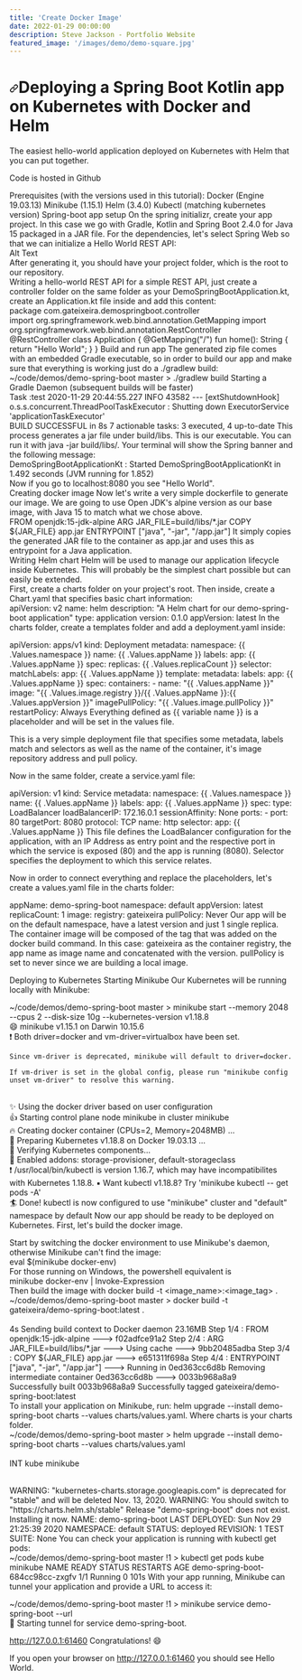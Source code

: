 ```yaml
---
title: 'Create Docker Image'
date: 2022-01-29 00:00:00
description: Steve Jackson - Portfolio Website
featured_image: '/images/demo/demo-square.jpg'
---
```

<h1>
<a id="user-content-h1" class="anchor" href="#h1" aria-hidden="true"><svg class="octicon octicon-link" viewBox="0 0 16 16" version="1.1" width="16" height="16" aria-hidden="true"><path fill-rule="evenodd" d="M7.775 3.275a.75.75 0 001.06 1.06l1.25-1.25a2 2 0 112.83 2.83l-2.5 2.5a2 2 0 01-2.83 0 .75.75 0 00-1.06 1.06 3.5 3.5 0 004.95 0l2.5-2.5a3.5 3.5 0 00-4.95-4.95l-1.25 1.25zm-4.69 9.64a2 2 0 010-2.83l2.5-2.5a2 2 0 012.83 0 .75.75 0 001.06-1.06 3.5 3.5 0 00-4.95 0l-2.5 2.5a3.5 3.5 0 004.95 4.95l1.25-1.25a.75.75 0 00-1.06-1.06l-1.25 1.25a2 2 0 01-2.83 0z"></path></svg></a>Deploying a Spring Boot Kotlin app on Kubernetes with Docker and Helm</h1>
The easiest hello-world application deployed on Kubernetes with Helm that you can put together.

Code is hosted in Github

Prerequisites (with the versions used in this tutorial):
Docker (Engine 19.03.13)
Minikube (1.15.1)
Helm (3.4.0)
Kubectl (matching kubernetes version)
Spring-boot app setup
On the spring initializr, create your app project. In this case we go with Gradle, Kotlin and Spring Boot 2.4.0 for Java 15 packaged in a JAR file. For the dependencies, let's select Spring Web so that we can initialize a Hello World REST API:
<br>
Alt Text
<br>
After generating it, you should have your project folder, which is the root to our repository.
<br>
Writing a hello-world REST API
for a simple REST API, just create a controller folder on the same folder as your DemoSpringBootApplication.kt, create an Application.kt file inside and add this content:
<br>
package com.gateixeira.demospringboot.controller
<br>
import org.springframework.web.bind.annotation.GetMapping
import org.springframework.web.bind.annotation.RestController
<br>
@RestController
class Application {
    @GetMapping("/")
    fun home(): String {
        return "Hello World";
    }
}
Build and run app
The generated zip file comes with an embedded Gradle executable, so in order to build our app and make sure that everything is working just do a ./gradlew build:
<br>
~/code/demos/demo-spring-boot master > ./gradlew build
Starting a Gradle Daemon (subsequent builds will be faster)
<br>
Task :test
2020-11-29 20:44:55.227  INFO 43582 --- [extShutdownHook] o.s.s.concurrent.ThreadPoolTaskExecutor  : Shutting down ExecutorService 'applicationTaskExecutor'
<br>
BUILD SUCCESSFUL in 8s
7 actionable tasks: 3 executed, 4 up-to-date
This process generates a jar file under build/libs. This is our executable. You can run it with java -jar build/libs/<your-app>. Your terminal will show the Spring banner and the following message:
<br>
DemoSpringBootApplicationKt : Started DemoSpringBootApplicationKt in 1.492 seconds (JVM running for 1.852)
<br>
Now if you go to localhost:8080 you see "Hello World".
<br>
Creating docker image
Now let's write a very simple dockerfile to generate our image. We are going to use Open JDK's alpine version as our base image, with Java 15 to match what we chose above.
<br>
FROM openjdk:15-jdk-alpine
ARG JAR_FILE=build/libs/*.jar
COPY ${JAR_FILE} app.jar
ENTRYPOINT ["java", "-jar", "/app.jar"]
It simply copies the generated JAR file to the container as app.jar and uses this as entrypoint for a Java application.
<br>
Writing Helm chart
Helm will be used to manage our application lifecycle inside Kubernetes. This will probably be the simplest chart possible but can easily be extended.
<br>
First, create a charts folder on your project's root. Then inside, create a Chart.yaml that specifies basic chart information:
<br>
apiVersion: v2
name: helm
description: "A Helm chart for our demo-spring-boot application"
type: application
version: 0.1.0
appVersion: latest
In the charts folder, create a templates folder and add a deployment.yaml inside:

apiVersion: apps/v1
kind: Deployment
metadata:
  namespace: {{ .Values.namespace }}
  name: {{ .Values.appName }}
  labels:
    app: {{ .Values.appName }}
spec:
  replicas: {{ .Values.replicaCount }}
  selector:
    matchLabels:
      app: {{ .Values.appName }}
  template:
    metadata:
      labels:
        app: {{ .Values.appName }}
    spec:
      containers:
        - name: "{{ .Values.appName }}"
          image: "{{ .Values.image.registry }}/{{ .Values.appName }}:{{ .Values.appVersion }}"
          imagePullPolicy: "{{ .Values.image.pullPolicy }}"
      restartPolicy: Always
Everything defined as {{ variable name }} is a placeholder and will be set in the values file.

This is a very simple deployment file that specifies some metadata, labels match and selectors as well as the name of the container, it's image repository address and pull policy.

Now in the same folder, create a service.yaml file:

apiVersion: v1
kind: Service
metadata:
  namespace: {{ .Values.namespace }}
  name: {{ .Values.appName }}
  labels:
    app: {{ .Values.appName }}
spec:
  type: LoadBalancer
  loadBalancerIP: 172.16.0.1
  sessionAffinity: None
  ports:
    - port: 80
      targetPort: 8080
      protocol: TCP
      name: http
  selector:
    app: {{ .Values.appName }}
This file defines the LoadBalancer configuration for the application, with an IP Address as entry point and the respective port in which the service is exposed (80) and the app is running (8080). Selector specifies the deployment to which this service relates.

Now in order to connect everything and replace the placeholders, let's create a values.yaml file in the charts folder:

appName: demo-spring-boot
namespace: default
appVersion: latest
replicaCount: 1
image:
  registry: gateixeira
  pullPolicy: Never
Our app will be on the default namespace, have a latest version and just 1 single replica. The container image will be composed of the tag that was added on the docker build command. In this case: gateixeira as the container registry, the app name as image name and concatenated with the version. pullPolicy is set to never since we are building a local image.

Deploying to Kubernetes
Starting Minikube
Our Kubernetes will be running locally with Minikube:

~/code/demos/demo-spring-boot master > minikube start --memory 2048 --cpus 2 --disk-size 10g --kubernetes-version v1.18.8
<br>
😄  minikube v1.15.1 on Darwin 10.15.6
<br>
❗  Both driver=docker and vm-driver=virtualbox have been set.

    Since vm-driver is deprecated, minikube will default to driver=docker.

    If vm-driver is set in the global config, please run "minikube config unset vm-driver" to resolve this warning.
<br>
✨  Using the docker driver based on user configuration
<br>
👍  Starting control plane node minikube in cluster minikube
<br>
🔥  Creating docker container (CPUs=2, Memory=2048MB) ...
<br>
🐳  Preparing Kubernetes v1.18.8 on Docker 19.03.13 ...
<br>
🔎  Verifying Kubernetes components...
<br>
🌟  Enabled addons: storage-provisioner, default-storageclass
<br>
❗  /usr/local/bin/kubectl is version 1.16.7, which may have incompatibilites with Kubernetes 1.18.8.
    ▪ Want kubectl v1.18.8? Try 'minikube kubectl -- get pods -A'
<br>
🏄  Done! kubectl is now configured to use "minikube" cluster and "default" namespace by default
Now our app should be ready to be deployed on Kubernetes. First, let's build the docker image.

Start by switching the docker environment to use Minikube's daemon, otherwise Minikube can't find the image:
<br>
eval $(minikube docker-env)
<br>
For those running on Windows, the powershell equivalent is
<br>
minikube docker-env | Invoke-Expression
<br>
Then build the image with docker build -t <image_name>:<image_tag> .
<br>
~/code/demos/demo-spring-boot master > docker build -t gateixeira/demo-spring-boot:latest .  
<br>                                                                                   4s
Sending build context to Docker daemon  23.16MB
Step 1/4 : FROM openjdk:15-jdk-alpine
 ---> f02adfce91a2
Step 2/4 : ARG JAR_FILE=build/libs/*.jar
 ---> Using cache
 ---> 9bb20485adba
Step 3/4 : COPY ${JAR_FILE} app.jar
 ---> e651311f698a
Step 4/4 : ENTRYPOINT ["java", "-jar", "/app.jar"]
 ---> Running in 0ed363cc6d8b
Removing intermediate container 0ed363cc6d8b
 ---> 0033b968a8a9
<br>
Successfully built 0033b968a8a9
Successfully tagged gateixeira/demo-spring-boot:latest
<br>
To install your application on Minikube, run:
helm upgrade --install demo-spring-boot charts --values charts/values.yaml. Where charts is your charts folder.
<br>
~/code/demos/demo-spring-boot master > helm upgrade --install demo-spring-boot charts --values charts/values.yaml                                               
<br>
INT kube minikube

<br>
WARNING: "kubernetes-charts.storage.googleapis.com" is deprecated for "stable" and will be deleted Nov. 13, 2020.
WARNING: You should switch to "https://charts.helm.sh/stable"
Release "demo-spring-boot" does not exist. Installing it now.
NAME: demo-spring-boot
LAST DEPLOYED: Sun Nov 29 21:25:39 2020
NAMESPACE: default
STATUS: deployed
REVISION: 1
TEST SUITE: None
You can check your application is running with kubectl get pods:
<br>
~/code/demos/demo-spring-boot master !1 > kubectl get pods                                                                                                          kube minikube
NAME                               READY   STATUS    RESTARTS   AGE
demo-spring-boot-684cc98cc-zxgfv   1/1     Running   0          101s
With your app running, Minikube can tunnel your application and provide a URL to access it:

~/code/demos/demo-spring-boot master !1 > minikube service demo-spring-boot --url
<br>
🏃  Starting tunnel for service demo-spring-boot.


http://127.0.0.1:61460
Congratulations! 😄

If you open your browser on http://127.0.0.1:61460 you should see Hello World.